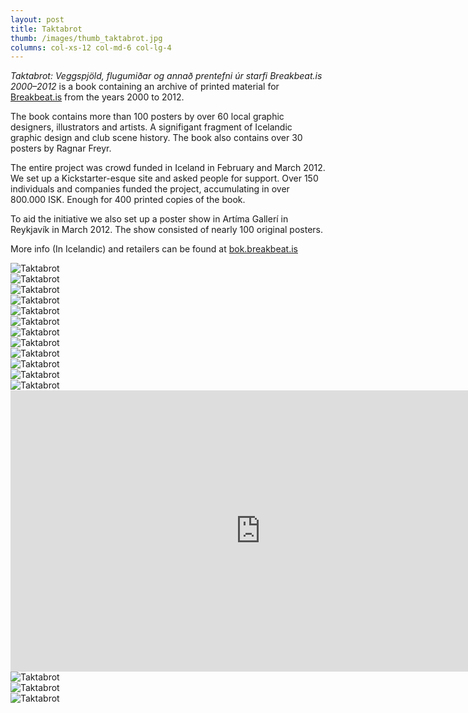```yaml
---
layout: post
title: Taktabrot
thumb: /images/thumb_taktabrot.jpg
columns: col-xs-12 col-md-6 col-lg-4
---
```


_Taktabrot: Veggspjöld, flugumiðar og annað prentefni úr starfi Breakbeat.is 2000&#8211;2012_ is a book containing an archive of printed material for [Breakbeat.is](http://www.breakbeat.is) from the years 2000 to 2012.

The book contains more than 100 posters by over 60 local graphic designers, illustrators and artists. A signifigant fragment of Icelandic graphic design and club scene history. The book also contains over 30 posters by Ragnar Freyr.

The entire project was crowd funded in Iceland in February and March 2012. We set up a Kickstarter-esque site and asked people for support. Over 150 individuals and companies funded the project, accumulating in over 800.000 ISK. Enough for 400 printed copies of the book.

To aid the initiative we also set up a poster show in Artíma Gallerí in Reykjavík in March 2012. The show consisted of nearly 100 original posters.

More info (In Icelandic) and retailers can be found at [bok.breakbeat.is](http://bok.breakbeat.is)

<!--more-->

<div><img src="/images/taktabrot1.jpg" alt="Taktabrot"></div>

<div><img src="/images/taktabrot2.jpg" class="m" alt="Taktabrot"></div>

<div><img src="/images/taktabrot3.jpg" class="m" alt="Taktabrot"></div>

<div><img src="/images/taktabrot4.jpg" class="m" alt="Taktabrot"></div>

<div><img src="/images/taktabrot5.jpg" class="m" alt="Taktabrot"></div>

<div><img src="/images/taktabrot6.jpg" class="m" alt="Taktabrot"></div>

<div><img src="/images/taktabrot7.jpg" class="m" alt="Taktabrot"></div>

<div><img src="/images/taktabrot8.jpg" class="m" alt="Taktabrot"></div>

<div><img src="/images/taktabrot9.jpg" class="m" alt="Taktabrot"></div>

<div><img src="/images/taktabrot10.jpg" class="m" alt="Taktabrot"></div>

<div><img src="/images/taktabrot11.jpg" class="m" alt="Taktabrot"></div>

<div><img src="/images/taktabrot12.jpg" class="m" alt="Taktabrot"></div>

<div class="embed-video-container"><iframe src="http://player.vimeo.com/video/36137665?title=0&amp;byline=0&amp;portrait=0&amp;color=ffffff" width="800" height="450" frameborder="0">  </iframe></div>

<div><img src="/images/taktabrot13.jpg" class="m" alt="Taktabrot"></div>

<div><img src="/images/taktabrot14.jpg" class="m" alt="Taktabrot"></div>

<div><img src="/images/taktabrot15.jpg" class="m" alt="Taktabrot"></div>
